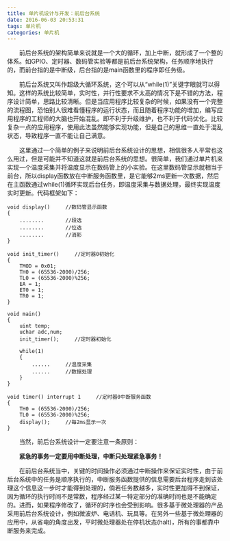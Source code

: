 ```yaml
---
title: 单片机设计与开发：前后台系统
date: 2016-06-03 20:53:31
tags: 单片机
categories: 单片机
---
```

    
　　前后台系统的架构简单来说就是一个大的循环，加上中断，就形成了一个整的体系。如GPIO、定时器、数码管实验等都是前后台系统架构，任务顺序地执行的，而前台指的是中断级，后台指的是main函数里的程序即任务级。

<!--more-->

　　前后台系统又叫作超级大循环系统，这个可以从“while(1)”关键字眼就可以得知。这样的系统比较简单，实时性，并行性要求不太高的情况下是不错的方法，程序设计简单，思路比较清晰。但是当应用程序比较复杂的时候，如果没有一个完整的流程图，恐怕别人很难看懂程序的运行状态，而且随着程序功能的增加，编写应用程序的工程师的大脑也开始混乱。即不利于升级维护，也不利于代码优化。比较复杂一点的应用程序，使用此法虽然能够实现功能，但是自己的思维一直处于混乱状态，导致程序一直不能让自己满意。

　　这里通过一个简单的例子来说明前后台系统设计的思想，相信很多人平常也这么用过，但是可能并不知道这就是前后台系统的思想。很简单，我们通过单片机来实现一个温度采集并将温度显示在数码管上的小实验。在这里数码管显示就相当于前台，所以display函数放在中断服务函数里，是它能够2ms更新一次数据，然后在主函数通过while(1)循环实现后台任务，即温度采集与数据处理，最终实现温度实时更新。代码框架如下：
    
```
void display()     //数码管显示函数
{
    ........       //段选
    ........       //位选
    ........       //消影
}

void init_timer()     //定时器0初始化
{
    TMOD = 0x01;
    TH0 = (65536-2000)/256;
    TL0 = (65536-2000)%256;
    EA = 1;
    ET0 = 1;
    TR0 = 1;
}

void main()
{   
    uint temp;
    uchar adc,num;
    init_timer();     //定时器初始化

    while(1)
    {
        ......     //温度采集
        ......     //数据处理
    }
}

void timer() interrupt 1     //定时器0中断服务函数
{
    TH0 = (65536-2000)/256;
    TL0 = (65536-2000)%256;
    display();     //每2ms显示一次
}
```

　　当然，前后台系统设计一定要注意一条原则：

　　**紧急的事务一定要用中断处理，中断只处理紧急事务！**
        
　　在前后台系统当中，关键的时间操作必须通过中断操作来保证实时性，由于前后台系统中的任务是顺序执行的，中断服务函数提供的信息需要后台程序走到该处理这个信息这一步时才能得到处理的，倘若任务数越多，实时性更加得不到保证，因为循环的执行时间不是常数，程序经过某一特定部分的准确时间也是不能确定的。进而，如果程序修改了，循环的时序也会受到影响。很多基于微处理器的产品采用前后台系统设计，例如微波炉、电话机、玩具等。在另外一些基于微处理器的应用中，从省电的角度出发，平时微处理器处在停机状态(halt)，所有的事都靠中断服务来完成。
